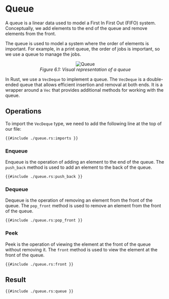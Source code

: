 # Queue

A queue is a linear data used to model a First In First Out (FIFO) system. Conceptually, we add elements to the end of the queue and remove elements from the front.

The queue is used to model a system where the order of elements is important. For example, in a print queue, the order of jobs is important, so we use a queue to manage the jobs.

<p align="center">
  <img src="../images/queue.jpg" alt="Queue" />
  <br>
  <em>Figure 6.1: Visual representation of a queue</em>
</p>

In Rust, we use a `VecDeque` to implement a queue. The `VecDeque` is a double-ended queue that allows efficient insertion and removal at both ends. It is a wrapper around a `Vec` that provides additional methods for working with the queue.

## Operations

To import the `VecDeque` type, we need to add the following line at the top of our file:

```rust,ignore
{{#include ./queue.rs:imports }}
```
### Enqueue

Enqueue is the operation of adding an element to the end of the queue. The `push_back` method is used to add an element to the back of the queue.

```rust, ignore
{{#include ./queue.rs:push_back }}
```

### Dequeue

Dequeue is the operation of removing an element from the front of the queue. The `pop_front` method is used to remove an element from the front of the queue.

```rust, ignore
{{#include ./queue.rs:pop_front }}
```
### Peek

Peek is the operation of viewing the element at the front of the queue without removing it. The `front` method is used to view the element at the front of the queue.

```rust, ignore
{{#include ./queue.rs:front }}
```

## Result

```rust,editable
{{#include ./queue.rs:queue }}
```